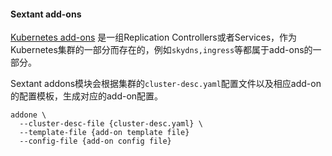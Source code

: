 #### Sextant add-ons
[Kubernetes add-ons](https://github.com/kubernetes/kubernetes/tree/master/cluster/addons) 是一组Replication Controllers或者Services，作为Kubernetes集群的一部分而存在的，例如```skydns,ingress```等都属于add-ons的一部分。

Sextant addons模块会根据集群的```cluster-desc.yaml```配置文件以及相应add-on的配置模板，生成对应的add-on配置。

```
addone \
  --cluster-desc-file {cluster-desc.yaml} \
  --template-file {add-on template file}
  --config-file {add-on config file}
```
